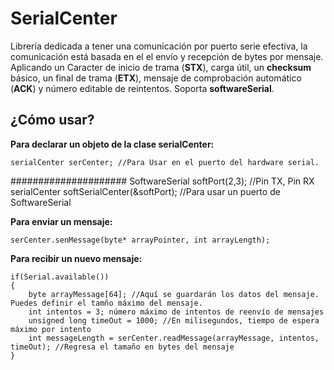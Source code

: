 # SerialCenter
Librería dedicada a tener una comunicación por puerto serie efectiva, la comunicación está basada en el el envío y recepción de bytes por mensaje. Aplicando un Caracter de inicio de trama (**STX**), carga útil, un **checksum** básico, un final de trama (**ETX**), mensaje de comprobación automático (**ACK**) y número editable de reintentos. Soporta **softwareSerial**.



## ¿Cómo usar?
**Para declarar un objeto de la clase serialCenter:**

	serialCenter serCenter; //Para Usar en el puerto del hardware serial.

#####################
	SoftwareSerial	softPort(2,3); //Pin TX, Pin RX
	serialCenter	softSerialCenter(&softPort); //Para usar un puerto de SoftwareSerial

**Para enviar un mensaje:**

	serCenter.senMessage(byte* arrayPointer, int arrayLength);

**Para recibir un nuevo mensaje:**

	if(Serial.available())
	{
		byte arrayMessage[64]; //Aquí se guardarán los datos del mensaje. Puedes definir el tamño máximo del mensaje.
		int intentos = 3; número máximo de intentos de reenvío de mensajes
		unsigned long timeOut = 1000; //En milisegundos, tiempo de espera máximo por intento
		int messageLength = serCenter.readMessage(arrayMessage, intentos, timeOut); //Regresa el tamaño en bytes del mensaje
	}
